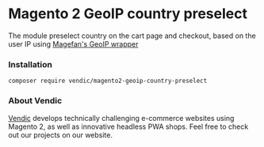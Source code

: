 # Magento 2 GeoIP country preselect

The module preselect country on the cart page and checkout, based on the user IP using [Magefan's GeoIP wrapper](https://github.com/magefan/module-geoip)

### Installation
```
composer require vendic/magento2-geoip-country-preselect
```
### About Vendic

[Vendic](https://www.vendic.nl "Vendic Homepage") develops technically challenging e-commerce websites using Magento 2, as well as innovative headless PWA shops. Feel free to check out our projects on our website.

